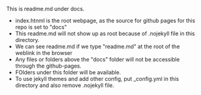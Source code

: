 This is readme.md under docs. 
- index.htnml is the root webpage, as the source for github pages for this repo is set to "docs"
- This readme.md will not show up as root because of .nojekyll file in this directory.
- We can see readme.md if we type "readme.md" at the root of the weblink in the browser
- Any files or folders above the "docs" folder will not be accessible through the github-pages.
-  FOlders under this folder will be available.
-  To use jekyll themes and add other config, put _config.yml in this directory and also remove .nojekyll file. 
